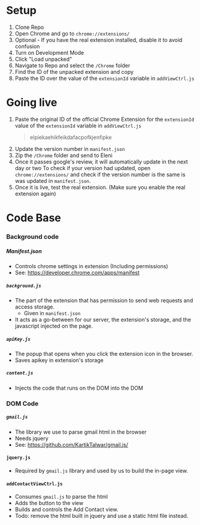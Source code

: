 # Setup
1. Clone Repo
2. Open Chrome and go to `chrome://extensions/`
3. Optional - If you have the real extension installed, disable it to avoid confusion
4. Turn on Development Mode
5. Click "Load unpacked"
6. Navigate to Repo and select the `/Chrome` folder
7. Find the ID of the unpacked extension and copy
8. Paste the ID over the value of the `extensionId` variable in `addViewCtrl.js`

# Going live
1. Paste the original ID of the official Chrome Extension for the `extensionId` value of the `extensionId` variable in `addViewCtrl.js`
    >elpiekaehikfeikdafacpofkjenfipke
2. Update the version number in `manifest.json`
3. Zip the `/Chrome` folder and send to Eleni
4. Once it passes google's review, it will automatically update in the next day or two
   To check if your version had updated, open `chrome://extensions/` and check if the version number is the same is was updated in `manifest.json`.
5. Once it is live, test the real extension.
   (Make sure you enable the real extension again)

# Code Base

### Background code
##### Manifest.json
* Controls chrome settings in extension (Including permissions)
* See: https://developer.chrome.com/apps/manifest

##### `background.js`
* The part of the extension that has permission to send web requests and access storage.
  * Given in `manifest.json`
* It acts as a go-between for our server, the extension's storage, and the javascript injected on the page.

##### `apiKey.js`
* The popup that opens when you click the extension icon in the browser.
* Saves apikey in extension's storage

##### `content.js`
* Injects the code that runs on the DOM into the DOM

### DOM Code
##### `gmail.js`
* The library we use to parse gmail html in the browser
* Needs jquery
* See: https://github.com/KartikTalwar/gmail.js/

#### `jquery.js`
* Required by `gmail.js` library and used by us to build the in-page view.

#### `addContactViewCtrl.js`
* Consumes `gmail.js` to parse the html
* Adds the button to the view
* Builds and controls the Add Contact view.
* Todo: remove the html built in jquery and use a static html file instead.
